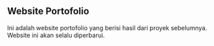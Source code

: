 ## Website Portofolio
Ini adalah website portofolio yang berisi hasil dari proyek sebelumnya. Website ini akan selalu diperbarui.
